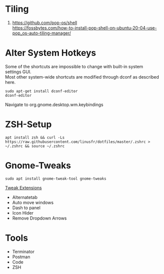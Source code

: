 # Tiling

1. https://github.com/pop-os/shell  
   https://fossbytes.com/how-to-install-pop-shell-on-ubuntu-20-04-use-pop_os-auto-tiling-manager/

# Alter System Hotkeys

Some of the shortcuts are impossible to change with built-in system settings GUI.  
Most other system-wide shortcuts are modified through dconf as described here.

```
sudo apt-get install dconf-editor
dconf-editor
```

Navigate to org.gnome.desktop.wm.keybindings

# ZSH-Setup

```
apt install zsh && curl -Ls https://raw.githubusercontent.com/linusfr/dotfiles/master/.zshrc > ~/.zshrc && source ~/.zshrc
```

# Gnome-Tweaks   

```
sudo apt install gnome-tweak-tool gnome-tweaks   
```     
[Tweak Extensions](https://extensions.gnome.org/)

- Alternatetab
- Auto move windows
- Dash to panel
- Icon Hider
- Remove Dropdown Arrows

# Tools   
- Terminator
- Postman
- Code
- ZSH
